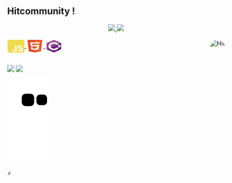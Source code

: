 ## Hitcommunity !
<div align="center">
  <a href="https://github.com/hitcomm">
  <img height="180em" src="https://c.tenor.com/DIkPpCTaJrsAAAAC/hvh-walking.gif"/>
  <img height="180em" src="https://github-readme-stats.vercel.app/api/top-langs/?username=rafaballerini&layout=compact&langs_count=7&theme=dracula"/>
</div>
<div style="display: inline_block"><br>
  <img align="center" alt="Rafa-Js" height="30" width="40" src="https://raw.githubusercontent.com/devicons/devicon/master/icons/javascript/javascript-plain.svg">
  <img align="center" alt="Rafa-HTML" height="30" width="40" src="https://raw.githubusercontent.com/devicons/devicon/master/icons/html5/html5-original.svg">
  

  <img align="center" alt="Rafa-Csharp" height="30" width="40" src="https://raw.githubusercontent.com/devicons/devicon/master/icons/csharp/csharp-original.svg">
  <img align="right" alt="Hit" height="150" style="border-radius:50px;" src="https://yt3.ggpht.com/EPsjVpKYQSORePx8Pft1OeoyBAucr1fG29L-8uxD06wcj2Q8qr8EG-c6DpoUDvMTF6TFLXTZpiM=s88-c-k-c0x00ffffff-no-rj">
</div>
  
  ##
 
<div> 
  <a href="https://www.youtube.com/channel/UCaP0jyUrrSOJuI6xdXPdJFw" target="_blank"><img src="https://img.shields.io/badge/YouTube-FF0000?style=for-the-badge&logo=youtube&logoColor=white" target="_blank"></a>
<a href="https://discord.gg/pq6hvjPCUB" target="_blank"><img src="https://img.shields.io/badge/Discord-7289DA?style=for-the-badge&logo=discord&logoColor=white" target="_blank"></a> 
  
 
  ![Snake animation](https://github.com/rafaballerini/rafaballerini/blob/output/github-contribution-grid-snake.svg)
 
</div>




⚡ 

